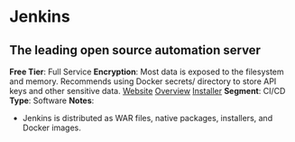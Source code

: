 # Jenkins
## The leading open source automation server
**Free Tier**: Full Service
**Encryption**: Most data is exposed to the filesystem and memory. Recommends using Docker secrets/ directory to store API keys and other sensitive data.
[Website](https://www.jenkins.io/)
[Overview](https://www.lambdatest.com/blog/what-is-jenkins/)
[Installer](https://www.jenkins.io/download/)
**Segment**: CI/CD
**Type**: Software
**Notes**: 
- Jenkins is distributed as WAR files, native packages, installers, and Docker images.
